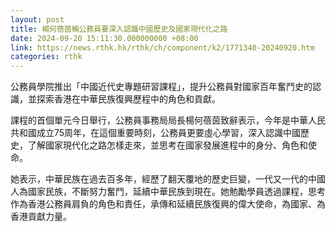 ```yaml
---
layout: post
title: 楊何蓓茵稱公務員要深入認識中國歷史及國家現代化之路
date: 2024-09-20 15:11:30.000000000 +08:00
link: https://news.rthk.hk/rthk/ch/component/k2/1771340-20240920.htm
categories: rthk
---
```


公務員學院推出「中國近代史專題研習課程」，提升公務員對國家百年奮鬥史的認識，並探索香港在中華民族復興歷程中的角色和貢獻。

課程的首個單元今日舉行，公務員事務局局長楊何蓓茵致辭表示，今年是中華人民共和國成立75周年，在這個重要時刻，公務員更要虛心學習，深入認識中國歷史，了解國家現代化之路怎樣走來，並思考在國家發展進程中的身分、角色和使命。

她表示，中華民族在過去百多年，經歷了翻天覆地的歷史巨變，一代又一代的中國人為國家民族，不斷努力奮鬥，延續中華民族到現在。她勉勵學員透過課程，思考作為香港公務員肩負的角色和責任，承傳和延續民族復興的偉大使命，為國家、為香港貢獻力量。
